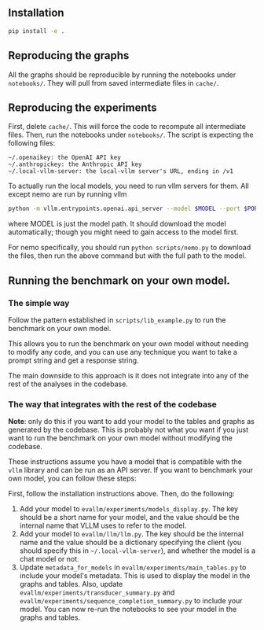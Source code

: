 
## Installation

```bash
pip install -e .
```

## Reproducing the graphs

All the graphs should be reproducible by running the notebooks under `notebooks/`. They will pull from saved intermediate files in `cache/`.

## Reproducing the experiments

First, delete `cache/`. This will force the code to recompute all intermediate files. Then, run the notebooks under `notebooks/`. The script is expecting the following files:

```
~/.openaikey: the OpenAI API key
~/.anthropickey: the Anthropic API key
~/.local-vllm-server: the local-vllm server's URL, ending in /v1
```

To actually run the local models, you need to run vllm servers for them. All except nemo are run by running vllm

```bash
python -m vllm.entrypoints.openai.api_server --model $MODEL --port $PORT --tensor-parallel-size 4
```

where MODEL is just the model path. It should download the model automatically; though you might need to gain access to the model first.

For nemo specifically, you should run `python scripts/nemo.py` to download the files, then run the above command but with the full path to the model.

## Running the benchmark on your own model.

### The simple way

Follow the pattern established in `scripts/lib_example.py` to run the benchmark on your own model.

This allows you to run the benchmark on your own model without needing to modify any code, and you can use any technique you want to take a prompt string and get a response string.

The main downside to this approach is it does not integrate into any of the rest of the analyses in the codebase.

### The way that integrates with the rest of the codebase

**Note**: only do this if you want to add your model to the tables and graphs as generated by the codebase. This is probably not what you want if you just want to run the benchmark on your own model without modifying the codebase.

These instructions assume you have a model that is compatible with the `vllm` library and can be run as an API server. If you want to benchmark your own model, you can follow these steps:

First, follow the installation instructions above. Then, do the following:

1. Add your model to `evallm/experiments/models_display.py`. The key should be a short name for your model, and the value should be the internal name that VLLM uses to refer to the model.
2. Add your model to `evallm/llm/llm.py`. The key should be the internal name and the value should be a dictionary specifying the client (you should specify this  in `~/.local-vllm-server`), and whether the model is a chat model or not.
3. Update `metadata_for_models` in `evallm/experiments/main_tables.py` to include your model's metadata. This is used to display the model in the graphs and tables. Also, update `evallm/experiments/transducer_summary.py` and `evallm/experiments/sequence_completion_summary.py` to include your model. You can now re-run the notebooks to see your model in the graphs and tables.
